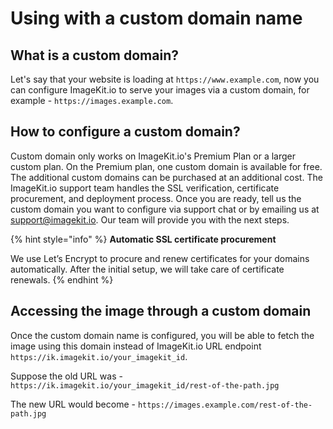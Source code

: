 # Using with a custom domain name

## What is a custom domain?

Let's say that your website is loading at `https://www.example.com`, now you can configure ImageKit.io to serve your images via a custom domain, for example - `https://images.example.com`.

## How to configure a custom domain?

Custom domain only works on ImageKit.io's Premium Plan or a larger custom plan. On the Premium plan, one custom domain is available for free. The additional custom domains can be purchased at an additional cost. The ImageKit.io support team handles the SSL verification, certificate procurement, and deployment process. Once you are ready, tell us the custom domain you want to configure via support chat or by emailing us at [support@imagekit.io](mailto:support@imagekit.io). Our team will provide you with the next steps.

{% hint style="info" %}
**Automatic SSL certificate procurement**

We use Let’s Encrypt to procure and renew certificates for your domains automatically. After the initial setup, we will take care of certificate renewals.
{% endhint %}

## Accessing the image through a custom domain

Once the custom domain name is configured, you will be able to fetch the image using this domain instead of ImageKit.io URL endpoint `https://ik.imagekit.io/your_imagekit_id`.

Suppose the old URL was - `https://ik.imagekit.io/your_imagekit_id/rest-of-the-path.jpg`

The new URL would become - `https://images.example.com/rest-of-the-path.jpg`
